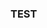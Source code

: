 ### TEST
<img align='right' alt='' src='https://static-ca-cdn.eporner.com/gallery/iK/vy/umEi4pZvyiK/820868-sensual-kiss-nude.gif'></img>
---

